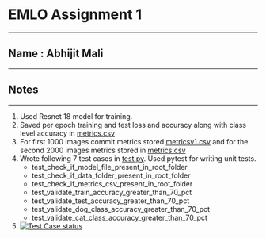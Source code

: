 # EMLO Assignment 1
----------------------
## Name : Abhijit Mali
----------------------
## Notes 
---------------------------------------------------------------------------------------------------------------------------
1. Used Resnet 18 model for training.
2. Saved per epoch training and test loss and accuracy along with class level accuracy in [metrics.csv](https://github.com/csharpshooter/EMLO/blob/main/A1/metrics.csv)
3. For first 1000 images commit metrics stored [metricsv1.csv](https://github.com/csharpshooter/EMLO/blob/main/A1/metricsv1.csv) and for the second 2000 images metrics stored in [metrics.csv](https://github.com/csharpshooter/EMLO/blob/main/A1/metrics.csv)
4. Wrote following 7 test cases in [test.py](https://github.com/csharpshooter/EMLO/blob/main/A1/test.py). Used pytest for writing unit tests.
   - test_check_if_model_file_present_in_root_folder
   - test_check_if_data_folder_present_in_root_folder
   - test_check_if_metrics_csv_present_in_root_folder
   - test_validate_train_accuracy_greater_than_70_pct
   - test_validate_test_accuracy_greater_than_70_pct
   - test_validate_dog_class_accuracy_greater_than_70_pct
   - test_validate_cat_class_accuracy_greater_than_70_pct
5. [![Test Case status](https://github.com/csharpshooter/EMLO/actions/workflows/python-app.yml/badge.svg)](https://github.com/csharpshooter/EMLO/actions/workflows/python-app.yml)


